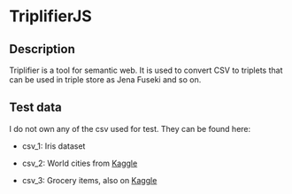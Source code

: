 # TriplifierJS

## Description
Triplifier is a tool for semantic web. It is used to convert CSV to triplets that can be used in triple store as Jena Fuseki and so on.



## Test data
I do not own any of the csv used for test. They can be found here:

- csv_1: Iris dataset

- csv_2: World cities from [Kaggle](https://www.kaggle.com/juanmah/world-cities)

- csv_3: Grocery items, also on [Kaggle](https://www.kaggle.com/heeraldedhia/groceries-dataset)


